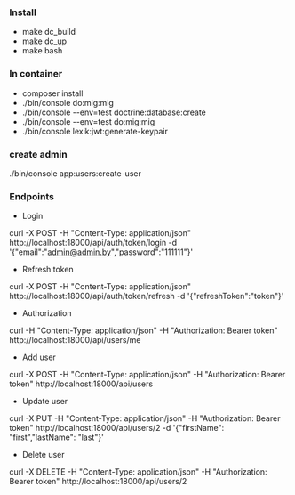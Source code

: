 ### Install

- make dc_build
- make dc_up
- make bash
 
### In container

- composer install
- ./bin/console do:mig:mig
- ./bin/console --env=test doctrine:database:create
- ./bin/console --env=test do:mig:mig
- ./bin/console lexik:jwt:generate-keypair



### create admin 
./bin/console app:users:create-user

### Endpoints
- Login
 
curl -X POST -H "Content-Type: application/json" http://localhost:18000/api/auth/token/login -d '{"email":"admin@admin.by","password":"111111"}'

- Refresh token

curl -X POST -H "Content-Type: application/json" http://localhost:18000/api/auth/token/refresh -d '{"refreshToken":"token"}'

- Authorization

curl -H "Content-Type: application/json" -H "Authorization: Bearer token" http://localhost:18000/api/users/me

- Add user

curl -X POST -H "Content-Type: application/json" -H "Authorization: Bearer token" http://localhost:18000/api/users

- Update user

curl -X PUT -H "Content-Type: application/json" -H "Authorization: Bearer token" http://localhost:18000/api/users/2 -d '{"firstName": "first","lastName": "last"}'

- Delete user

curl -X DELETE -H "Content-Type: application/json" -H "Authorization: Bearer token" http://localhost:18000/api/users/2